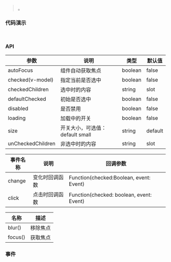 #   

>  。


###  代码演示

```
 
```

### API
参数|说明|类型|默认值
--|--|--|--
autoFocus|组件自动获取焦点|boolean|false
checked(v-model)|指定当前是否选中|boolean|false
checkedChildren|选中时的内容|string|slot|
defaultChecked|初始是否选中|boolean|false
disabled|是否禁用|boolean|false
loading|加载中的开关|boolean|false
size|开关大小，可选值：default small|string|default
unCheckedChildren|非选中时的内容|string|slot|


事件名称|说明|回调参数
--|--|--
change|变化时回调函数|Function(checked:Boolean, event: Event)
click|点击时回调函数|Function(checked: boolean, event: Event)


名称|描述
--|--
blur()|移除焦点
focus()|获取焦点



 


### 事件

 

